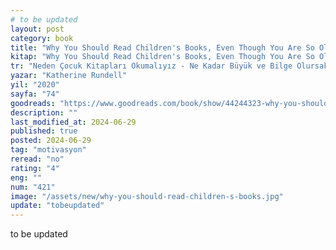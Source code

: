 ```yaml
---
# to be updated
layout: post
category: book
title: "Why You Should Read Children's Books, Even Though You Are So Old and Wise | Katherine Rundell (Kitap)"
kitap: "Why You Should Read Children's Books, Even Though You Are So Old and Wise"
tr: "Neden Çocuk Kitapları Okumalıyız - Ne Kadar Büyük ve Bilge Olursak Olalım"
yazar: "Katherine Rundell"
yil: "2020"
sayfa: "74"
goodreads: "https://www.goodreads.com/book/show/44244323-why-you-should-read-children-s-books-even-though-you-are-so-old-and-wis"
description: ""
last_modified_at: 2024-06-29
published: true
posted: 2024-06-29
tag: "motivasyon"
reread: "no"
rating: "4"
eng: ""
num: "421"
image: "/assets/new/why-you-should-read-children-s-books.jpg"
update: "tobeupdated"
---
```


to be updated
